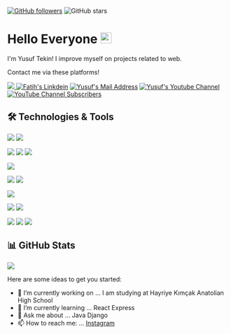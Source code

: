 
[![GitHub followers](https://img.shields.io/github/followers/Yusuf-Tekin?style=social)](https://github.com/fatihkayan20?tab=followers)
![GitHub stars](https://img.shields.io/github/stars/Yusuf-Tekin?style=social)



# Hello Everyone <img src = "https://www.flaticon.com/svg/vstatic/svg/2165/2165920.svg?token=exp=1619052613~hmac=627843fe8481498a8c8104439ec2b20f" width="25">
I'm Yusuf Tekin! I improve myself on projects related to web.

Contact me via these platforms! 

  <a href="https://www.instagram.com/yusuf.tekinx/"> <img src="https://img.shields.io/badge/Instagram-E4405F?style=for-the-badge&logo=instagram&logoColor=white"></img> </a>
  <a href="https://www.linkedin.com/in/yusuf-tekin-683a9b1a2/" target="_blank" rel="nofollow"><img alt="Fatih's Linkdein" src="https://img.shields.io/badge/LinkedIn-0077B5?style=for-the-badge&logo=linkedin&logoColor=white" /></a>
  <a href="mailto:yusufftekinx@gmail.com" target="_blank" rel="nofollow"><img alt="Yusuf's Mail Address" src="https://img.shields.io/badge/Gmail-D14836?style=for-the-badge&logo=gmail&logoColor=white" /></a>
  <a href="" target="_blank" rel="nofollow"><img alt="Yusuf's Youtube Channel" src="https://img.shields.io/badge/Gmail-D14836?style=for-the-badge&logo=gmail&logoColor=white" /></a>
  <a href = "https://www.youtube.com/channel/UCS2Z1vWhMQAquNpo1YrVk9g" target ="_blank" rel = "nofollow"><img alt="YouTube Channel Subscribers" src="https://img.shields.io/badge/YouTube-FF0000?style=for-the-badge&logo=youtube&logoColor=white"></a>
  

  
## 🛠 Technologies & Tools 

<img src="https://img.shields.io/badge/Java-ED8B00?style=for-the-badge&logo=java&logoColor=white"></img>
<img src="https://img.shields.io/badge/Spring-6DB33F?style=for-the-badge&logo=spring&logoColor=white"></img>


<img src="https://img.shields.io/badge/React-20232A?style=for-the-badge&logo=react&logoColor=61DAFB"></img>
<img src="https://img.shields.io/badge/Redux-593D88?style=for-the-badge&logo=redux&logoColor=white"></img>
<img src="https://img.shields.io/badge/React_Native-20232A?style=for-the-badge&logo=react&logoColor=61DAFB"></img>


<img src="https://img.shields.io/badge/JavaScript-F7DF1E?style=for-the-badge&logo=javascript&logoColor=black"></img>

<img src="https://img.shields.io/badge/Node.js-43853D?style=for-the-badge&logo=node.js&logoColor=white"></img>
<img src="https://img.shields.io/badge/Express.js-404D59?style=for-the-badge"></img>

<img src="https://img.shields.io/badge/MongoDB-4EA94B?style=for-the-badge&logo=mongodb&logoColor=white"></img>

<img src="https://img.shields.io/badge/Python-3776AB?style=for-the-badge&logo=python&logoColor=white"></img>
<img src="https://img.shields.io/badge/Django-092E20?style=for-the-badge&logo=django&logoColor=white"></img>

<img src="https://img.shields.io/badge/HTML5-E34F26?style=for-the-badge&logo=html5&logoColor=white"></img>
<img src="https://img.shields.io/badge/CSS3-1572B6?style=for-the-badge&logo=css3&logoColor=white"></img>
<img src="https://img.shields.io/badge/Bootstrap-563D7C?style=for-the-badge&logo=bootstrap&logoColor=white"></img>















## 📊 GitHub Stats

<p align="center">
  <p>
    <img src="https://github-readme-stats.vercel.app/api?username=Yusuf-Tekin&count_private=true&show_icons=true&theme=tokyonight">
</p>
</p>



Here are some ideas to get you started:

- 🔭 I’m currently working on ... I am studying at Hayriye Kımçak Anatolian High School
- 🌱 I’m currently learning ... React Express
- 💬 Ask me about ... Java Django
- 📫 How to reach me: ... [Instagram](https://www.instagram.com/yusuf.tekinx/)

